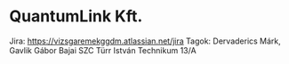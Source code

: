 # QuantumLink Kft.
Jira: https://vizsgaremekggdm.atlassian.net/jira
Tagok: Dervaderics Márk, Gavlik Gábor
Bajai SZC Türr István Technikum 13/A
